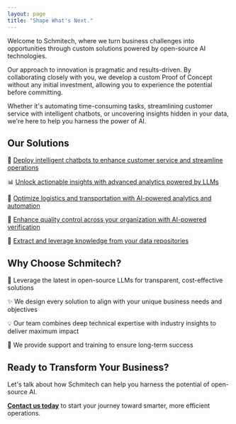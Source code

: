```yaml
---
layout: page
title: "Shape What's Next."
---
```


Welcome to Schmitech, where we turn business challenges into opportunities through custom solutions powered by open-source AI technologies.

Our approach to innovation is pragmatic and results-driven. By collaborating closely with you, we develop a custom Proof of Concept without any initial investment, allowing you to experience the potential before committing.

Whether it's automating time-consuming tasks, streamlining customer service with intelligent chatbots, or uncovering insights hidden in your data, we're here to help you harness the power of AI.

## Our Solutions  

🤖 [Deploy intelligent chatbots to enhance customer service and streamline operations](/services/intelligent-chatbot)

📊 [Unlock actionable insights with advanced analytics powered by LLMs](/services/data-whisperer)

🚛 [Optimize logistics and transportation with AI-powered analytics and automation](/services/supply-chain-intelligence)

🎯 [Enhance quality control across your organization with AI-powered verification](/services/ai-quality-suite)

🧠 [Extract and leverage knowledge from your data repositories](/services/knowledge-mining)

## Why Choose Schmitech?

🚀 Leverage the latest in open-source LLMs for transparent, cost-effective solutions  

✨ We design every solution to align with your unique business needs and objectives

💡 Our team combines deep technical expertise with industry insights to deliver maximum impact

🤝 We provide support and training to ensure long-term success

## Ready to Transform Your Business?  

Let's talk about how Schmitech can help you harness the potential of open-source AI.  

**[Contact us today](/contact)** to start your journey toward smarter, more efficient operations.